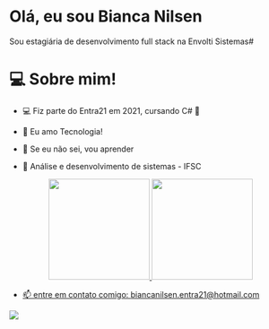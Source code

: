 

# Olá, eu sou Bianca Nilsen

Sou estagiária de desenvolvimento full stack na Envolti Sistemas#

#  💻  Sobre mim!


*  💻  Fiz parte do Entra21 em 2021, cursando C# 💙

*  💬  Eu amo Tecnologia!

*  🚀  Se eu não sei, vou aprender

* 🚀 Análise e desenvolvimento de sistemas - IFSC

<div align="center">
  <a href="https://github.com/biancanilsen">
  <img height="180em" src="https://github-readme-stats.vercel.app/api?username=biancanilsen&show_icons=true&theme=nightowl&include_all_commits=true&count_private=true"/>
  <img height="180em" src="https://github-readme-stats.vercel.app/api/top-langs/?username=biancanilsen&layout=compact&langs_count=7&theme=nightowl"/>
</div>

* 📫 entre em contato comigo: biancanilsen.entra21@hotmail.com	

<a href="https://www.linkedin.com/in/bianca-nilsen-b1607a200" target="_blank"><img src="https://img.shields.io/badge/-LinkedIn-%230077B5?style=for-the-badge&logo=linkedin&logoColor=white" target="_blank"></a> 
